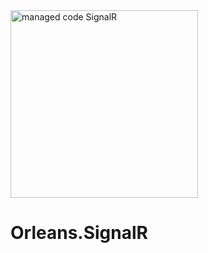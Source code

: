 <img alt="managed code SignalR" src="https://github.com/managed-code-hub/SignalR/raw/main/logo.png" width="300px" />

# Orleans.SignalR




